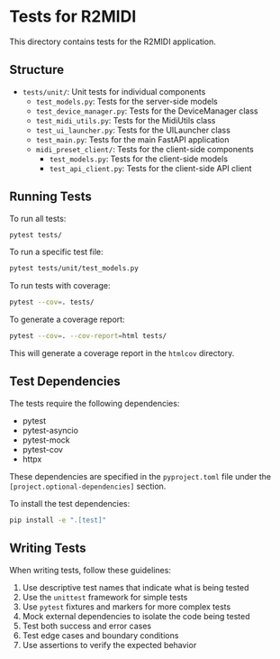 # Tests for R2MIDI

This directory contains tests for the R2MIDI application.

## Structure

- `tests/unit/`: Unit tests for individual components
  - `test_models.py`: Tests for the server-side models
  - `test_device_manager.py`: Tests for the DeviceManager class
  - `test_midi_utils.py`: Tests for the MidiUtils class
  - `test_ui_launcher.py`: Tests for the UILauncher class
  - `test_main.py`: Tests for the main FastAPI application
  - `midi_preset_client/`: Tests for the client-side components
    - `test_models.py`: Tests for the client-side models
    - `test_api_client.py`: Tests for the client-side API client

## Running Tests

To run all tests:

```bash
pytest tests/
```

To run a specific test file:

```bash
pytest tests/unit/test_models.py
```

To run tests with coverage:

```bash
pytest --cov=. tests/
```

To generate a coverage report:

```bash
pytest --cov=. --cov-report=html tests/
```

This will generate a coverage report in the `htmlcov` directory.

## Test Dependencies

The tests require the following dependencies:

- pytest
- pytest-asyncio
- pytest-mock
- pytest-cov
- httpx

These dependencies are specified in the `pyproject.toml` file under the `[project.optional-dependencies]` section.

To install the test dependencies:

```bash
pip install -e ".[test]"
```

## Writing Tests

When writing tests, follow these guidelines:

1. Use descriptive test names that indicate what is being tested
2. Use the `unittest` framework for simple tests
3. Use `pytest` fixtures and markers for more complex tests
4. Mock external dependencies to isolate the code being tested
5. Test both success and error cases
6. Test edge cases and boundary conditions
7. Use assertions to verify the expected behavior